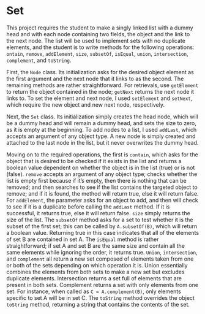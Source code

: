 # Set
This project requires the student to make a singly linked list with a dummy head and with each node containing two fields, the object and the link to the next node. The list will be used to implement sets with no duplicate elements, and the student is to write methods for the following operations: `ontain`, `remove`, `addElement`, `size`, `subsetOf`, `isEqual`, `union`, `intersection`, `complement`, and `toString`.

First, the `Node` class. Its initialization asks for the desired object element as the first argument and the next node that it links to as the second. The remaining methods are rather straightforward. For retrievals, use `getElement` to return the object contained in the node; `getNext` returns the next node it links to. To set the element and next node, I used `setElement` and `setNext`, which require the new object and new next node, respectively.

Next, the `Set` class. Its initialization simply creates the head node, which will be a dummy head and will remain a dummy head, and sets the size to zero, as it is empty at the beginning. To add nodes to a list, I used `addLast`, which accepts an argument of any object type. A new node is simply created and attached to the last node in the list, but it never overwrites the dummy head.

Moving on to the required operations, the first is `contain`, which asks for the object that is desired to be checked if it exists in the list and returns a boolean value dependent on whether the object is in the list (true) or is not (false). `remove` accepts an argument of any object type; checks whether the list is empty first because if it’s empty, then there is nothing that can be removed; and then searches to see if the list contains the targeted object to remove; and if it is found, the method will return true, else it will return false. For `addElement`, the parameter asks for an object to add, and then will check to see if it is a duplicate before calling the `addLast` method. If it is successful, it returns true, else it will return false. `size` simply returns the size of the list. The `subsetOf` method asks for a set to test whether it is the subset of the first set; this can be called by `A.subsetOf(B)`, which will return a boolean value. Returning true in this case indicates that all of the elements of set B are contained in set A. The `isEqual` method is rather straightforward; if set A and set B are the same size and contain all the same elements while ignoring the order, it returns true. `Union`, `intersection`, and `complement` all return a new set composed of elements taken from one or both of the sets depending on which operation it is. Union essentially combines the elements from both sets to make a new set but excludes duplicate elements. Intersection returns a set full of elements that are present in both sets. Complement returns a set with only elements from one set. For instance, when called as `C = A.complement(B)`, only elements specific to set A will be in set C. The `toString` method overrides the object `toString` method, returning a string that contains the contents of the set.
